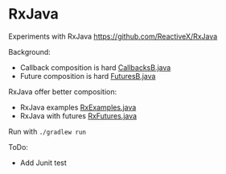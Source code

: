 # RxJava

Experiments with RxJava <https://github.com/ReactiveX/RxJava>

Background:

- Callback composition is hard [CallbacksB.java](./src/main/java/com/boilerplates/CallbacksB.java)
- Future composition is hard [FuturesB.java](./src/main/java/com/boilerplates/FuturesB.java)

RxJava offer better composition:

- RxJava examples [RxExamples.java](./src/main/java/com/boilerplates/RxExamples.java)
- RxJava with futures [RxFutures.java](./src/main/java/com/boilerplates/RxFutures.java)

Run with `./gradlew run`

ToDo:

- Add Junit test